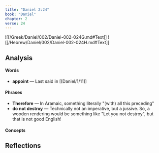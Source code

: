 ```yaml
---
title: "Daniel 2:24"
book: "Daniel"
chapter: 2
verse: 24
---
```

![[/Greek/Daniel/002/Daniel-002-024G.md#Text]]
![[/Hebrew/Daniel/002/Daniel-002-024H.md#Text]]

## Analysis

#### Words
- **appoint** — Last said in [[Daniel/1/11]]

#### Phrases
- **Therefore** — In Aramaic, something literally "(with) all this preceding"
- **do not destroy** — Technically not an imperative, but a jussive.  So, a wooden rendering would be something like "Let you not destroy", but that is not good English!

#### Concepts

## Reflections
